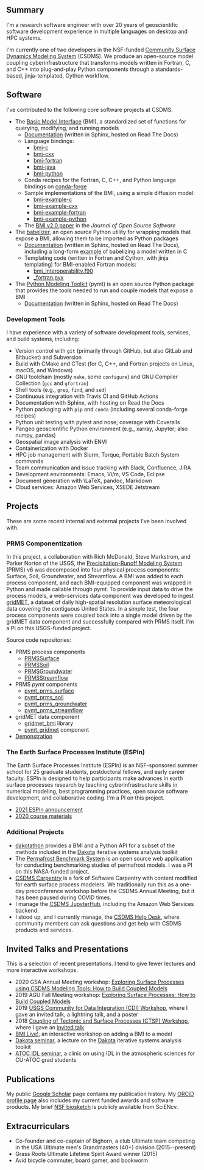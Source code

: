 <div id="inner_content">

## Summary

I'm a research software engineer with over 20 years of geoscientific software
development experience in multiple languages on desktop and HPC systems.

I'm currently one of two developers in the NSF-funded
[Community Surface Dynamics Modeling System](https://csdms.colorado.edu) (CSDMS).
We produce an open-source model coupling cyberinfrastructure
that transforms models written in Fortran, C, and C++ into
plug-and-play Python components through a standards-based, jinja-templated, Cython workflow.

## Software

I've contributed to the following core software projects at CSDMS.

* The [Basic Model Interface](https://github.com/csdms/bmi) (BMI), a
  standardized set of functions for querying, modifying, and running models
    * [Documentation](https://bmi.readthedocs.io/) (written in Sphinx, hosted on Read The Docs)
    * Language bindings:
        * [bmi-c](https://github.com/csdms/bmi-c)
        * [bmi-cxx](https://github.com/csdms/bmi-cxx)
        * [bmi-fortran](https://github.com/csdms/bmi-fortran)
        * [bmi-java](https://github.com/csdms/bmi-java)
        * [bmi-python](https://github.com/csdms/bmi-python)
    * Conda recipes for the Fortran, C, C++, and Python language bindings on [conda-forge](https://github.com/conda-forge?q=bmi&type=&language=)
    * Sample implementations of the BMI, using a simple diffusion model:
        * [bmi-example-c](https://github.com/csdms/bmi-example-c)
        * [bmi-example-cxx](https://github.com/csdms/bmi-example-cxx)
        * [bmi-example-fortran](https://github.com/csdms/bmi-example-fortran)
        * [bmi-example-python](https://github.com/csdms/bmi-example-python)
    * The [BMI v2.0 paper](https://doi.org/10.21105/joss.02317) in the *Journal of Open Source Software*
* The [babelizer](https://github.com/csdms/babelizer/), an open source Python
  utility for wrapping models that expose a BMI, allowing them to be imported as
  Python packages
    * [Documentation](https://babelizer.readthedocs.io) (written in Sphinx, hosted on Read The Docs), including a long-form [example](https://babelizer.readthedocs.io/en/latest/example.html) of babelizing a model written in C
    * Templating code (written in Fortran and Cython, with jinja templating) for BMI-enabled Fortran models:
        * [bmi_interoperability.f90](https://github.com/csdms/babelizer/blob/develop/babelizer/data/%7B%7Bcookiecutter.package_name%7D%7D/%7B%7Bcookiecutter.package_name%7D%7D/lib/bmi_interoperability.f90)
        * [_fortran.pyx](https://github.com/csdms/babelizer/blob/develop/babelizer/data/%7B%7Bcookiecutter.package_name%7D%7D/%7B%7Bcookiecutter.package_name%7D%7D/lib/_fortran.pyx)
* The [Python Modeling Toolkit](https://github.com/csdms/pymt) (pymt) is an open source Python package that
  provides the tools needed to run and couple models that expose a BMI
    * [Documentation](https://pymt.readthedocs.io) (written in Sphinx, hosted on Read The Docs)


### Development Tools

I have experience with a variety of software development tools, services, and build systems,
including:

* Version control with `git` (primarily through GitHub, but also GitLab and Bitbucket) and Subversion
* Build with CMake and CTest (for C, C++, and Fortran projects on Linux, macOS, and Windows)
* GNU toolchain (mostly `make`, some `configure`) and GNU Compiler Collection (`gcc` and `gfortran`)
* Shell tools (e.g., `grep`, `find`, and `sed`)
* Continuous integration with Travis CI and GitHub Actions
* Documentation with Sphinx, with hosting on Read the Docs
* Python packaging with `pip` and `conda` (including several conda-forge recipes)
* Python unit testing with pytest and nose; coverage with Coveralls 
* Pangeo geoscientific Python environment (e.g., xarray, Jupyter; also numpy, pandas)
* Geospatial image analysis with ENVI
* Containerization with Docker
* HPC job management with Slurm, Torque, Portable Batch System commands
* Team communication and issue tracking with Slack, Confluence, JIRA
* Development environments: Emacs, Vi/m, VS Code, Eclipse
* Document generation with \LaTeX, pandoc, Markdown
* Cloud services: Amazon Web Services, XSEDE Jetstream


## Projects

These are some recent internal and external projects I've been involved with.

### PRMS Componentization

In this project,
a collaboration with Rich McDonald, Steve Markstrom, and Parker Norton of the USGS,
the [Precipitation-Runoff Modeling System](https://www.usgs.gov/software/precipitation-runoff-modeling-system-prms) (PRMS) v6
was decomposed into four physical process components:
Surface, Soil, Groundwater, and Streamflow.
A BMI was added to each process component,
and each BMI-equipped component was wrapped in Python
and made callable through *pymt*.
To provide input data to drive the process models,
a web-services data component was developed to ingest [gridMET](http://www.climatologylab.org/gridmet.html),
a dataset of daily high-spatial resolution surface meteorological data
covering the contiguous United States.
In a simple test,
the four process components were coupled back into a single model
driven by the gridMET data component
and successfully compared with PRMS itself.
I'm a PI on this USGS-funded project.

Source code repositories:

* PRMS process components
    * [PRMSSurface](https://github.com/nhm-usgs/bmi-prms6-surface)
    * [PRMSSoil](https://github.com/nhm-usgs/bmi-prms6-soil)
    * [PRMSGroundwater](https://github.com/nhm-usgs/bmi-prms6-groundwater)
    * [PRMSStreamflow](https://github.com/nhm-usgs/bmi-prms6-streamflow)
* PRMS *pymt* components
    * [pymt_prms_surface](https://github.com/pymt-lab/pymt_prms_surface)
    * [pymt_prms_soil](https://github.com/pymt-lab/pymt_prms_soil)
    * [pymt_prms_groundwater](https://github.com/pymt-lab/pymt_prms_groundwater)
    * [pymt_prms_streamflow](https://github.com/pymt-lab/pymt_prms_streamflow)
* gridMET data component
    * [gridmet_bmi](https://github.com/nhm-usgs/gridmet_bmi) library
    * [pymt_gridmet](https://github.com/pymt-lab/pymt_gridmet) component
* [Demonstration](https://github.com/nhm-usgs/bmi-prms-demo)

### The Earth Surface Processes Institute (ESPIn)

The Earth Surface Processes Institute (ESPIn) is an NSF-sponsored summer school
for 25 graduate students, postdoctoral fellows, and early career faculty. ESPIn
is designed to help participants make advances in earth surface processes
research by teaching cyberinfrastructure skills in numerical modeling, best
programming practices, open source software development, and collaborative
coding. I'm a PI on this project.

* [2021 ESPIn announcement](https://csdms.colorado.edu/wiki/ESPIn2021)
* [2020 course materials](https://github.com/csdms/espin)

### Additional Projects

* [dakotathon](https://github.com/csdms/dakotathon) provides a BMI and a Python
  API for a subset of the methods included in the
  [Dakota](https://dakota.sandia.gov/) iterative systems analysis toolkit
* The [Permafrost Benchmark System](https://permamodel.github.io/pbs) is an open
  source web application for conducting benchmarking studies of permafrost
  models. I was a PI on this NASA-funded project.
* [CSDMS Carpentry](https://github.com/csdms/csdms-carpentry) is a fork of
  Software Carpentry with content modified for earth surface process modelers.
  We traditionally run this as a one-day preconference workshop before the CSDMS
  Annual Meeting, but it has been paused during COVID times.
* I manage the [CSDMS JupyterHub](https://csdms.colorado.edu/wiki/JupyterHub),
  including the Amazon Web Services backend.
* I stood up, and I currently manage, the [CSDMS Help Desk](https://github.com/csdms/help-desk/),
  where community members can ask questions and get help with CSDMS products and services.


## Invited Talks and Presentations

This is a selection of recent presentations.
I tend to give fewer lectures and more interactive workshops.

* 2020 GSA Annual Meeting workshop: [Exploring Surface Processes using CSDMS Modeling Tools: How to Build Coupled Models](https://github.com/csdms/gsa-2020)
* 2019 AGU Fall Meeting workshop: [Exploring Surface Processes: How to Build Coupled Models](https://github.com/csdms/agu-2019/)
* 2019 [USGS Community for Data Integration (CDI) Workshop](https://my.usgs.gov/confluence/display/cdi/2019+CDI+Workshop), where I gave an invited talk, a lightning talk, and a poster
* 2018 [Coupling of Tectonic and Surface Processes (CTSP) Workshop](https://csdms.colorado.edu/wiki/Form:Meetingconfirmation), where I gave an [invited talk](https://csdms.colorado.edu/wiki/Presenters-0037)
* [BMI Live!](https://github.io/csdms/bmi-live), an interactive workshop on
  adding a BMI to a model
* [Dakota seminar](https://mdpiper.github.io/dakota-seminar), a lecture on the
  [Dakota](https://dakota.sandia.gov) iterative systems analysis toolkit
* [ATOC IDL seminar](https://mdpiper.github.io/ATOC-IDL-seminar), a clinic on
  using IDL in the atmospheric sciences for CU-ATOC grad students


## Publications

My public [Google Scholar](https://scholar.google.com/citations?user=WoFAT20AAAAJ&hl) page
contains my publication history.
My [ORCiD profile page](https://orcid.org/0000-0001-6418-277X) also includes
my current funded awards and software products.
My brief [NSF biosketch](https://www.ncbi.nlm.nih.gov/myncbi/1hKfjBNRgpD1OC/cv/342791/)
is publicly available from SciENcv.


## Extracurriculars

* Co-founder and co-captain of Bighorn, a club Ultimate team competing in the
  USA Ultimate men's Grandmasters (40+) division (2015--present)
* Grass Roots Ultimate Lifetime Spirit Award winner (2015)
* Avid bicycle commuter, board gamer, and bookworm

</div>
